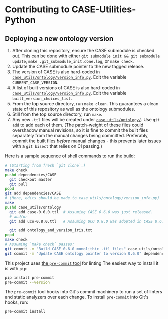 # Contributing to CASE-Utilities-Python


## Deploying a new ontology version

1. After cloning this repository, ensure the CASE submodule is checked out.  This can be done with either `git submodule init && git submodule update`, `make .git_submodule_init.done.log`, or `make check`.
2. Update the CASE submodule pointer to the new tagged release.
3. The version of CASE is also hard-coded in [`case_utils/ontology/version_info.py`](case_utils/ontology/version_info.py).  Edit the variable `CURRENT_CASE_VERSION`.
4. A list of built versions of CASE is also hard-coded in [`case_utils/ontology/version_info.py`](case_utils/ontology/version_info.py).  Edit the variable `built_version_choices_list`.
5. From the top source directory, run `make clean`.  This guarantees a clean state of this repository as well as the ontology submodules.
6. Still from the top source directory, run `make`.
7. Any new `.ttl` files will be created under [`case_utils/ontology/`](case_utils/ontology/).  Use `git add` to add each of them.  (The patch-weight of these files could overshadow manual revisions, so it is fine to commit the built files separately from the manual changes being committed.  Preferably, commit the built files *before* manual changes - this prevents later issues with a `git bisect` that relies on CI passing.)

Here is a sample sequence of shell commands to run the build:

```bash
# (Starting from fresh `git clone`.)
make check
pushd dependencies/CASE
  git checkout master
  git pull
popd
git add dependencies/CASE
# (Here, edits should be made to case_utils/ontology/version_info.py)
make
pushd case_utils/ontology
  git add case-0.6.0.ttl  # Assuming CASE 0.6.0 was just released.
  # and/or
  git add uco-0.8.0.ttl   # Assuming UCO 0.8.0 was adopted in CASE 0.6.0.

  git add ontology_and_version_iris.txt
popd
make check
# Assuming `make check` passes:
git commit -m "Build CASE 0.6.0 monolithic .ttl files" case_utils/ontology/case-0.6.0-subclasses.ttl case_utils/ontology/case-0.6.0.ttl case_utils/ontology/ontology_and_version_iris.txt
git commit -m "Update CASE ontology pointer to version 0.6.0" dependencies/CASE case_utils/ontology/version_info.py
```

This project uses [the `pre-commit` tool](https://pre-commit.com/) for linting The easiest way to install it is with `pip`:
```bash
pip install pre-commit
pre-commit --version
```

The `pre-commit` tool hooks into Git's commit machinery to run a set of linters and static analyzers over each change. To install `pre-commit` into Git's hooks, run:
```bash
pre-commit install
```
